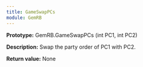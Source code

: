 ```yaml
---
title: GameSwapPCs
module: GemRB
---
```


**Prototype:** GemRB.GameSwapPCs (int PC1, int PC2)

**Description:**    Swap the party order of PC1 with PC2.

**Return value:** None
